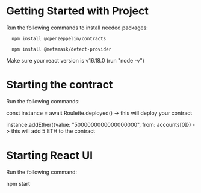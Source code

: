# Getting Started with Project

Run the following commands to install needed packages:
```
  npm install @openzeppelin/contracts
  
  npm install @metamask/detect-provider
```
Make sure your react version is v16.18.0 (run "node -v")

# Starting the contract

  Run the following commands:
  
  const instance = await Roulette.deployed() -> this will deploy your contract
  
  instance.addEther({value: "5000000000000000000", from: accounts[0]}) -> this will add 5 ETH to the contract 
  
# Starting React UI

  Run the following command:
  
  npm start

